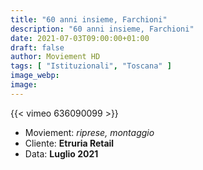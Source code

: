 ```yaml
---
title: "60 anni insieme, Farchioni"
description: "60 anni insieme, Farchioni"
date: 2021-07-03T09:00:00+01:00
draft: false
author: Moviement HD
tags: [ "Istituzionali", "Toscana" ]
image_webp:
image:
---
```


{{< vimeo 636090099 >}}
<br>

- Moviement: *riprese, montaggio*
- Cliente: **Etruria Retail**
- Data: **Luglio 2021**
